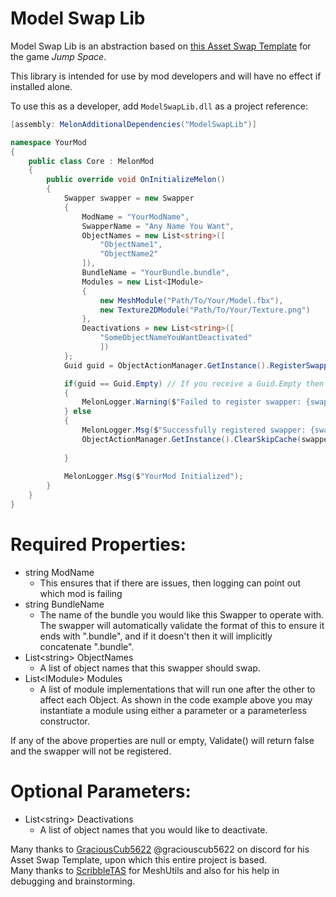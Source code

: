 # Model Swap Lib

Model Swap Lib is an abstraction based on [this Asset Swap Template](https://github.com/SamGarratt17/ModelSwapTemplate-JumpSpace/tree/master) for the game *Jump Space*.

This library is intended for use by mod developers and will have no effect if installed alone.

To use this as a developer, add `ModelSwapLib.dll` as a project reference:
```csharp
[assembly: MelonAdditionalDependencies("ModelSwapLib")]

namespace YourMod
{
    public class Core : MelonMod
    {
        public override void OnInitializeMelon()
        {
            Swapper swapper = new Swapper
            {
                ModName = "YourModName",
                SwapperName = "Any Name You Want",
                ObjectNames = new List<string>([
                    "ObjectName1",
                    "ObjectName2"
                ]),
                BundleName = "YourBundle.bundle",
                Modules = new List<IModule>
                {
                    new MeshModule("Path/To/Your/Model.fbx"),
                    new Texture2DModule("Path/To/Your/Texture.png")
                },
                Deactivations = new List<string>([
                    "SomeObjectNameYouWantDeactivated"
                    ])
            };
            Guid guid = ObjectActionManager.GetInstance().RegisterSwapper(swapper);

            if(guid == Guid.Empty) // If you receive a Guid.Empty then the Swapper.Validate() failed
            {
                MelonLogger.Warning($"Failed to register swapper: {swapper.SwapperName}");
            } else
            {
                MelonLogger.Msg($"Successfully registered swapper: {swapper.SwapperName} with guid: {swapper.SwapperGuid}");
                ObjectActionManager.GetInstance().ClearSkipCache(swapper); // Call this after registering each swapper/batch of swappers as it
                                                                          // ensures the SkipCache doesnt contain objects you want swapped
            }
            
            MelonLogger.Msg($"YourMod Initialized");
        }
    }
}
```

# Required Properties:
- string ModName
  - This ensures that if there are issues, then logging can point out which mod is failing
- string BundleName
  - The name of the bundle you would like this Swapper to operate with. The swapper will automatically validate the format of this to ensure it ends with ".bundle", and if it doesn't then it will implicitly concatenate ".bundle". 
- List&lt;string&gt; ObjectNames
  - A list of object names that this swapper should swap.
- List&lt;IModule&gt; Modules
  - A list of module implementations that will run one after the other to affect each Object. As shown in the code example above you may instantiate a module using either a parameter or a parameterless constructor.

If any of the above properties are null or empty, Validate() will return false and the swapper will not be registered.

# Optional Parameters:
- List&lt;string&gt; Deactivations
  - A list of object names that you would like to deactivate.


Many thanks to [GraciousCub5622](https://github.com/SamGarratt17) @graciouscub5622 on discord for his Asset Swap Template, upon which this entire project is based.<br>
Many thanks to [ScribbleTAS](https://github.com/ScribbleTAS) for MeshUtils and also for his help in debugging and brainstorming.